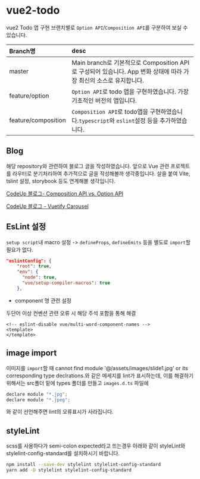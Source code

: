 # vue2-todo
vue2 Todo 앱 구현
브랜치별로 `Option API`/`Composition API`를 구분하여 보실 수 있습니다.

|Branch명|desc|
|:---|:---|
|master|Main branch로 기본적으로 Composition API로 구성되어 있습니다. App 변화 상태에 따라 가장 최신의 소스로 유지합니다.|
|feature/option|`Option API`로 todo 앱을 구현하였습니다. 가장 기초적인 버전의 앱입니다.|
|feature/composition|`Composition API`로 todo앱을 구현하였습니다.`typescript`와 `eslint`설정 등을 추가하였습니다.|

## Blog
해당 repository와 관련하여 블로그 글을 작성하였습니다. 앞으로 Vue 관련 프로젝트를 라우터로 분기처리하여 추가적으로 글을 작성해볼까 생각중입니다.
살을 붙여 Vite, tslint 설정, storybook 등도 연계해볼 생각입니다.

[CodeUp 블로그- Composition API vs. Option API](https://codeup-eugene.tistory.com/2)

[CodeUp 블로그 - Vuetify Carousel](https://codeup-eugene.tistory.com/6)

## EsLint 설정
`setup script`내 macro 설정 -> `defineProps`, `defineEmits` 등을 별도로 `import`할 필요가 없다.
``` json
"eslintConfig": {
    "root": true,
    "env": {
      "node": true,
      "vue/setup-compiler-macros": true
    },
```

- component 명 관련 설정

두단어 이상 컨벤션 관련 오류 시 해당 주석 포함을 통해 해결

``` vue
<!-- eslint-disable vue/multi-word-component-names -->
<template>
</template>
```

## image import
이미지를 `import`할 때 cannot find module '@/assets/images/slide1.jpg' or its corresponding type declrations.와 같은 메세지를 lint가 표시하는데, 이를 해결하기 위해서는 src폴더 밑에 types 폴더를 만들고 `images.d.ts` 파일에

``` javascript
declare module "*.jpg";
declare module "*.jpeg";
```
와 같이 선언해주면 lint의 오류표시가 사라집니다.

## styleLint
scss를 사용하다가 semi-colon expected라고 뜨는경우 아래와 같이 styleLint와 stylelint-config-standard를 설치하시기 바랍니다.

``` bash
npm install --save-dev stylelint stylelint-config-standard
yarn add -D stylelint stylelint-config-standard
```
